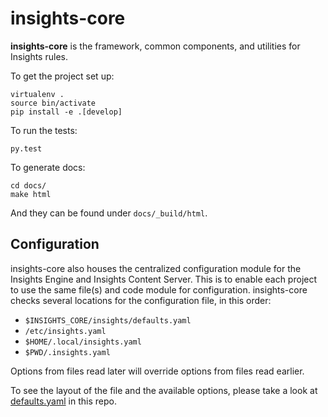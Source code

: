 # insights-core

**insights-core** is the framework, common components, and utilities for Insights rules.

To get the project set up: 

```
virtualenv .
source bin/activate
pip install -e .[develop]
```

To run the tests: 

```
py.test
```

To generate docs:

```
cd docs/
make html
```

And they can be found under `docs/_build/html`.

## Configuration

insights-core also houses the centralized configuration module for the Insights
Engine and Insights Content Server.  This is to enable each project to use the
same file(s) and code module for configuration.  insights-core checks several locations for the configuration file, in this order:

- `$INSIGHTS_CORE/insights/defaults.yaml`
- `/etc/insights.yaml`
- `$HOME/.local/insights.yaml`
- `$PWD/.insights.yaml`

Options from files read later will override options from files read earlier.

To see the layout of the file and the available options, please take a look at [defaults.yaml](insights/defaults.yaml) in this repo.
